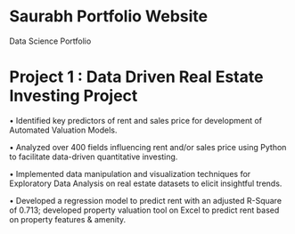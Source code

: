 # Saurabh Portfolio Website
Data Science Portfolio

# Project 1 : Data Driven Real Estate Investing Project 
•	Identified key predictors of rent and sales price for development of Automated Valuation Models.

• Analyzed over 400 fields influencing rent and/or sales price using Python to facilitate data-driven quantitative investing.

•	Implemented data manipulation and visualization techniques for Exploratory Data Analysis on real estate datasets to elicit insightful trends.

•	Developed a regression model to predict rent with an adjusted R-Square of 0.713; developed property valuation tool on Excel to predict rent based on property features & amenity. 
